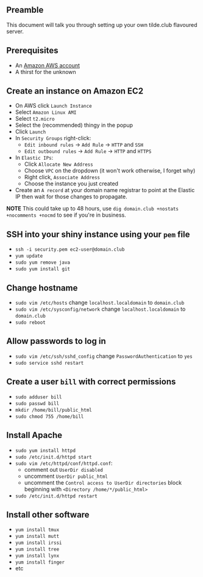 ## Preamble

This document will talk you through setting up your own tilde.club flavoured server.

## Prerequisites

* An [Amazon AWS account](https://aws.amazon.com)
* A thirst for the unknown

## Create an instance on Amazon EC2

* On AWS click `Launch Instance`
* Select `Amazon Linux AMI`
* Select `t2.micro`
* Select the (recommended) thingy in the popup
* Click `Launch`
* In `Security Groups` right-click:
   * `Edit inbound rules` -> `Add Rule` -> `HTTP` and `SSH`
   * `Edit outbound rules` -> `Add Rule` -> `HTTP` and `HTTPS`
* In `Elastic IPs`:
   * Click `Allocate New Address`
   * Choose `VPC` on the dropdown (it won't work otherwise, I forget why)
   * Right click, `Associate Address`
   * Choose the instance you just created
* Create an `A record` at your domain name registrar to point at the Elastic IP then wait for those changes to propagate.

**NOTE** This could take up to 48 hours, use `dig domain.club +nostats +nocomments +nocmd` to see if you're in business.

## SSH into your shiny instance using your `pem` file

* `ssh -i security.pem ec2-user@domain.club`
* `yum update`
* `sudo yum remove java`
* `sudo yum install git`

## Change hostname

* `sudo vim /etc/hosts` change `localhost.localdomain` to `domain.club`
* `sudo vim /etc/sysconfig/network` change `localhost.localdomain` to `domain.club`
* `sudo reboot`

## Allow passwords to log in

* `sudo vim /etc/ssh/sshd_config` change `PasswordAuthentication` to `yes`
* `sudo service sshd restart`

## Create a user `bill` with correct permissions

* `sudo adduser bill`
* `sudo passwd bill`
* `mkdir /home/bill/public_html`
* `sudo chmod 755 /home/bill`

## Install Apache

* `sudo yum install httpd`
* `sudo /etc/init.d/httpd start`
* `sudo vim /etc/httpd/conf/httpd.conf`:
  * comment out `UserDir disabled`
  * uncomment `UserDir public_html`
  * uncomment the `Control access to UserDir directories` block beginning with `<Directory /home/*/public_html>`
* `sudo /etc/init.d/httpd restart`

## Install other software

* `yum install tmux`
* `yum install mutt`
* `yum install irssi`
* `yum install tree`
* `yum install lynx`
* `yum install finger`
* etc
